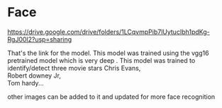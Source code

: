 # Face

https://drive.google.com/drive/folders/1LCqvmpPib7lUytucIbh1pdKg-RgJ00l2?usp=sharing

That's the link for the model. 
This model was trained using the vgg16 pretrained model which is very deep .
This model was trained  to identify/detect three movie stars
Chris Evans,      
Robert downey Jr,     
Tom hardy...


other images can be added to it and updated for more face recognition
